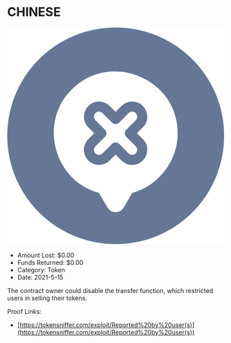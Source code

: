 # CHINESE
![CHINESE](/rektimages/CHINESE.png)
- Amount Lost: $0.00
- Funds Returned: $0.00
- Category: Token
- Date: 2021-5-15

The contract owner could disable the transfer function, which restricted users in selling their tokens.


Proof Links:
- [https://tokensniffer.com/exploit/Reported%20by%20user(s)](https://tokensniffer.com/exploit/Reported%20by%20user(s))



